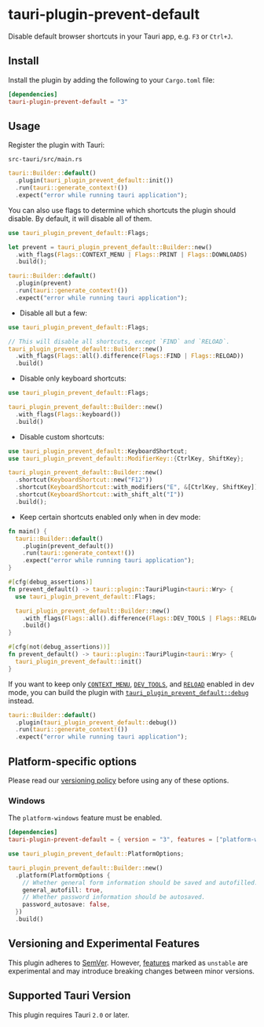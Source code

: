 # tauri-plugin-prevent-default

Disable default browser shortcuts in your Tauri app, e.g. `F3` or `Ctrl+J`.

## Install

Install the plugin by adding the following to your `Cargo.toml` file:

```toml
[dependencies]
tauri-plugin-prevent-default = "3"
```

## Usage

Register the plugin with Tauri:

`src-tauri/src/main.rs`

```rust
tauri::Builder::default()
  .plugin(tauri_plugin_prevent_default::init())
  .run(tauri::generate_context!())
  .expect("error while running tauri application");
```

You can also use flags to determine which shortcuts the plugin should disable. By default, it will disable all of them.

```rust
use tauri_plugin_prevent_default::Flags;

let prevent = tauri_plugin_prevent_default::Builder::new()
  .with_flags(Flags::CONTEXT_MENU | Flags::PRINT | Flags::DOWNLOADS)
  .build();

tauri::Builder::default()
  .plugin(prevent)
  .run(tauri::generate_context!())
  .expect("error while running tauri application");
```

- Disable all but a few:

```rust
use tauri_plugin_prevent_default::Flags;

// This will disable all shortcuts, except `FIND` and `RELOAD`.
tauri_plugin_prevent_default::Builder::new()
  .with_flags(Flags::all().difference(Flags::FIND | Flags::RELOAD))
  .build()
```

- Disable only keyboard shortcuts:

```rust
use tauri_plugin_prevent_default::Flags;

tauri_plugin_prevent_default::Builder::new()
  .with_flags(Flags::keyboard())
  .build()
```

- Disable custom shortcuts:

```rust
use tauri_plugin_prevent_default::KeyboardShortcut;
use tauri_plugin_prevent_default::ModifierKey::{CtrlKey, ShiftKey};

tauri_plugin_prevent_default::Builder::new()
  .shortcut(KeyboardShortcut::new("F12"))
  .shortcut(KeyboardShortcut::with_modifiers("E", &[CtrlKey, ShiftKey]))
  .shortcut(KeyboardShortcut::with_shift_alt("I"))
  .build();
```

- Keep certain shortcuts enabled only when in dev mode:

```rust
fn main() {
  tauri::Builder::default()
    .plugin(prevent_default())
    .run(tauri::generate_context!())
    .expect("error while running tauri application");
}

#[cfg(debug_assertions)]
fn prevent_default() -> tauri::plugin::TauriPlugin<tauri::Wry> {
  use tauri_plugin_prevent_default::Flags;

  tauri_plugin_prevent_default::Builder::new()
    .with_flags(Flags::all().difference(Flags::DEV_TOOLS | Flags::RELOAD))
    .build()
}

#[cfg(not(debug_assertions))]
fn prevent_default() -> tauri::plugin::TauriPlugin<tauri::Wry> {
  tauri_plugin_prevent_default::init()
}
```

If you want to keep only [`CONTEXT_MENU`](https://docs.rs/tauri-plugin-prevent-default/latest/tauri_plugin_prevent_default/struct.Flags.html#associatedconstant.CONTEXT_MENU), [`DEV_TOOLS`](https://docs.rs/tauri-plugin-prevent-default/latest/tauri_plugin_prevent_default/struct.Flags.html#associatedconstant.DEV_TOOLS), and [`RELOAD`](https://docs.rs/tauri-plugin-prevent-default/latest/tauri_plugin_prevent_default/struct.Flags.html#associatedconstant.RELOAD) enabled in dev mode, you can build the plugin with [`tauri_plugin_prevent_default::debug`](https://docs.rs/tauri-plugin-prevent-default/latest/tauri_plugin_prevent_default/fn.debug.html) instead.

```rust
tauri::Builder::default()
  .plugin(tauri_plugin_prevent_default::debug())
  .run(tauri::generate_context!())
  .expect("error while running tauri application");
```

## Platform-specific options

Please read our [versioning policy](#versioning-and-experimental-features) before using any of these options.

### Windows

The `platform-windows` feature must be enabled.

```toml
[dependencies]
tauri-plugin-prevent-default = { version = "3", features = ["platform-windows"] }
```

```rust
use tauri_plugin_prevent_default::PlatformOptions;

tauri_plugin_prevent_default::Builder::new()
  .platform(PlatformOptions {
    // Whether general form information should be saved and autofilled.
    general_autofill: true,
    // Whether password information should be autosaved.
    password_autosave: false,
  })
  .build()
```

## Versioning and Experimental Features

This plugin adheres to [SemVer](https://semver.org/). However, [features](https://doc.rust-lang.org/cargo/reference/features.html) marked as `unstable` are experimental and may introduce breaking changes between minor versions.

## Supported Tauri Version

This plugin requires Tauri `2.0` or later.

